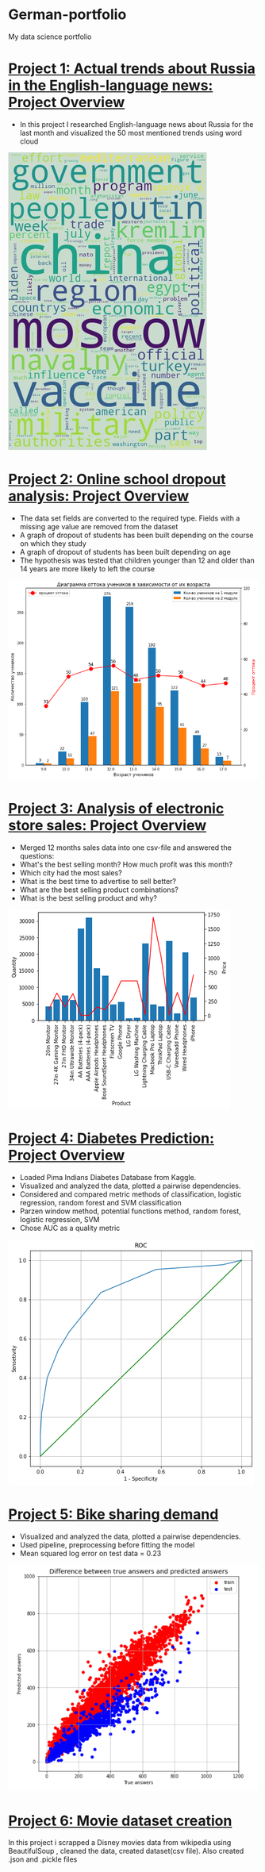 # German-portfolio
My data science portfolio

# [Project 1: Actual trends about Russia in the English-language news: Project Overview](https://github.com/fourthgarage/data-science-and-fried-peaches/tree/actual-trends-about-Russia-in-the-English-language-press)
* In this project I researched English-language news about Russia for the last month and visualized the 50 most mentioned trends using word cloud

![](/images/wordcloud_output.jpg)



# [Project 2: Online school dropout analysis: Project Overview](https://github.com/fourthgarage/data-science-and-fried-peaches/tree/Online-school-dropout-analysis)
* The data set fields are converted to the required type. Fields with a missing age value are removed from the dataset
* A graph of dropout of students has been built depending on the course on which they study
* A graph of dropout of students has been built depending on age
* The hypothesis was tested that children younger than 12 and older than 14 years are more likely to left the course

![](/images/DropoutAnalysis.png)

# [Project 3: Analysis of electronic store sales: Project Overview](https://github.com/fourthgarage/data-science-and-fried-peaches/tree/analysis-of-electronics-store-sales)
* Merged 12 months sales data into one csv-file and answered the questions:
* What's the best selling month? How much profit was this month?
* Which city had the most sales?
* What is the best time to advertise to sell better?
* What are the best selling product combinations?
* What is the best selling product and why?

![](/images/Histogramm1.png)

# [Project 4: Diabetes Prediction: Project Overview](https://github.com/fourthgarage/data-science-and-fried-peaches/tree/diabetes-prediction)
* Loaded Pima Indians Diabetes Database from Kaggle.
* Visualized and analyzed the data, plotted a pairwise dependencies.
* Considered and compared metric methods of classification, logistic regression, random forest and SVM classification
* Parzen window method, potential functions method, random forest, logistic regression, SVM
* Chose AUC as a quality metric

![](images/Roc%20diabetes.png)

# [Project 5: Bike sharing demand](https://github.com/fourthgarage/data-science-and-fried-peaches/tree/bike-sharing-demand)
* Visualized and analyzed the data, plotted a pairwise dependencies.
* Used pipeline, preprocessing before fitting the model
* Mean squared log error on test data = 0.23

![](images/bikesharing.png)

# [Project 6: Movie dataset creation](https://github.com/fourthgarage/data-science-and-fried-peaches/tree/movie-dataset-creation)
In this project i scrapped a Disney movies data from wikipedia using BeautifulSoup , cleaned the data, created dataset(csv file). Also created .json and .pickle files
